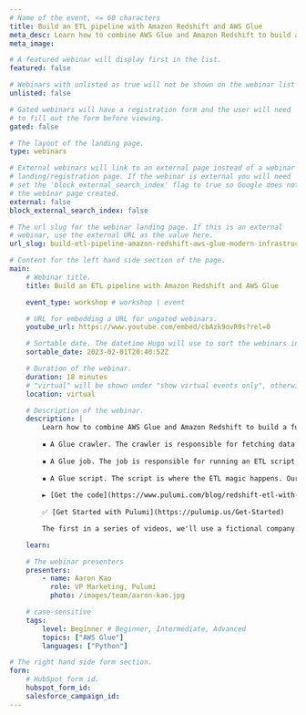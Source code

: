 ```yaml
---
# Name of the event, <= 60 characters
title: Build an ETL pipeline with Amazon Redshift and AWS Glue
meta_desc: Learn how to combine AWS Glue and Amazon Redshift to build a fully-automated ETL pipeline with Pulumi. We'll use three components to complete our example.
meta_image:

# A featured webinar will display first in the list.
featured: false

# Webinars with unlisted as true will not be shown on the webinar list
unlisted: false

# Gated webinars will have a registration form and the user will need
# to fill out the form before viewing.
gated: false

# The layout of the landing page.
type: webinars

# External webinars will link to an external page instead of a webinar
# landing/registration page. If the webinar is external you will need
# set the 'block_external_search_index' flag to true so Google does not index
# the webinar page created.
external: false
block_external_search_index: false

# The url slug for the webinar landing page. If this is an external
# webinar, use the external URL as the value here.
url_slug: build-etl-pipeline-amazon-redshift-aws-glue-modern-infrastructure

# Content for the left hand side section of the page.
main:
    # Webinar title.
    title: Build an ETL pipeline with Amazon Redshift and AWS Glue

    event_type: workshop # workshop | event

    # URL for embedding a URL for ungated webinars.
    youtube_url: https://www.youtube.com/embed/cbAzk9ovR9s?rel=0

    # Sortable date. The datetime Hugo will use to sort the webinars in date order.
    sortable_date: 2023-02-01T20:40:52Z

    # Duration of the webinar.
    duration: 18 minutes
    # "virtual" will be shown under "show virtual events only", otherwise shown as City, State (seattle, wa)
    location: virtual

    # Description of the webinar.
    description: |
        Learn how to combine AWS Glue and Amazon Redshift to build a fully-automated ETL pipeline with Pulumi. We'll use three components to complete our ETL pipeline-to-be: 
        
        ▪️ A Glue crawler. The crawler is responsible for fetching data from some external source (for us, an S3 bucket) and importing it into a Glue catalog.
        
        ▪️ A Glue job. The job is responsible for running an ETL script (e.g., on a schedule) to process the data imported by the crawler into the catalog.
        
        ▪️ A Glue script. The script is where the ETL magic happens. Ours will be written in Python and be responsible for extracting data from the catalog, applying some slight transformations, and loading the transformed data into Redshift.
        
        ► [Get the code](https://www.pulumi.com/blog/redshift-etl-with-pulumi-and-aws-glue/) to follow along 
        
        ✅ [Get Started with Pulumi](https://pulumip.us/Get-Started)

        The first in a series of videos, we'll use a fictional company named Zephyr to explore common questions that users ask when working with Pulumi. Zephyr wants to increase development velocity and flexibly scale different aspects of its online store. The demo will show deploying Zephyr's application, their online store.

    learn:

    # The webinar presenters
    presenters:
        - name: Aaron Kao
          role: VP Marketing, Pulumi
          photo: /images/team/aaron-kao.jpg

    # case-sensitive
    tags:
        level: Beginner # Beginner, Intermediate, Advanced
        topics: ["AWS Glue"]
        languages: ["Python"]

# The right hand side form section.
form:
    # HubSpot form id.
    hubspot_form_id:
    salesforce_campaign_id:
---
```

